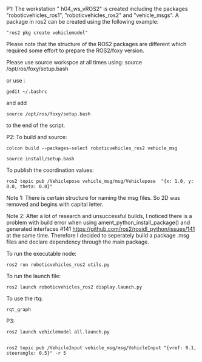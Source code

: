 
P1: The workstation " h04_ws_vROS2" is created including the packages "roboticvehicles_ros1", "roboticvehicles_ros2" and "vehicle_msgs". A package in ros2 can be created using the following example:

    "ros2 pkg create vehiclemodel"

Please note that the structure of the ROS2 packages are different which required some effort to prepare the ROS2/foxy version.

Please use source workspce at all times using: source /opt/ros/foxy/setup.bash

or use : 

    gedit ~/.bashrc   

and add 

    source /opt/ros/foxy/setup.bash

to the end of the script.

P2: 
To build and source:

    colcon build --packages-select roboticvehicles_ros2 vehicle_msg 
    
    source install/setup.bash 

To publish the coordination values: 

    ros2 topic pub /Vehiclepose vehicle_msg/msg/Vehiclepose  "{x: 1.0, y: 0.0, theta: 0.0}"

Note 1: There is certain structure for naming the msg files. So 2D was removed and begins with capital letter.
    
Note 2: After a lot of research and unsuccessful builds, I noticed there is a problem with build error when using ament_python_install_package() and generated interfaces #141 
    https://github.com/ros2/rosidl_python/issues/141 at the same time. 
Therefore I decided to seperately build a package .msg files and declare dependency through the main package.

To run the executable node: 

    ros2 run roboticvehicles_ros2 utils.py

To run the launch file:

    ros2 launch roboticvehicles_ros2 display.launch.py

To use the rtq:

    rqt_graph


P3: 

    ros2 launch vehiclemodel all.launch.py


    ros2 topic pub /VehicleInput vehicle_msg/msg/VehicleInput "{vref: 0.1, steerangle: 0.5}" -r 5






